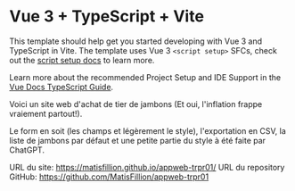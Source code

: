 # Vue 3 + TypeScript + Vite

This template should help get you started developing with Vue 3 and TypeScript in Vite. The template uses Vue 3 `<script setup>` SFCs, check out the [script setup docs](https://v3.vuejs.org/api/sfc-script-setup.html#sfc-script-setup) to learn more.

Learn more about the recommended Project Setup and IDE Support in the [Vue Docs TypeScript Guide](https://vuejs.org/guide/typescript/overview.html#project-setup).


Voici un site web d'achat de tier de jambons (Et oui, l'inflation frappe vraiement partout!).

Le form en soit (les champs et légèrement le style), l'exportation en CSV, la liste de jambons par défaut et une petite partie du style à été faite par ChatGPT.

URL du site: https://matisfillion.github.io/appweb-trpr01/
URL du repository GitHub: https://github.com/MatisFillion/appweb-trpr01